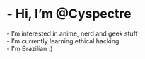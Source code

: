 <h1>- Hi, I’m @Cyspectre</h1>
- I’m interested in anime, nerd and geek stuff<br>
- I’m currently learning ethical hacking<br>
- I'm Brazilian     :)
